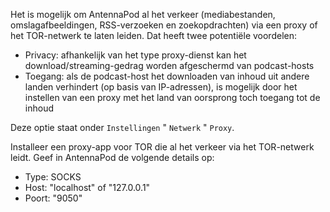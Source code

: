 Het is mogelijk om AntennaPod al het verkeer (mediabestanden,
omslagafbeeldingen, RSS-verzoeken en zoekopdrachten) via een proxy of het
TOR-netwerk te laten leiden. Dat heeft twee potentiële voordelen:

- Privacy: afhankelijk van het type proxy-dienst kan het
download/streaming-gedrag worden afgeschermd van podcast-hosts
- Toegang: als de podcast-host het downloaden van inhoud uit andere landen
verhindert (op basis van IP-adressen), is mogelijk door het instellen van een
proxy met het land van oorsprong toch toegang tot de inhoud

Deze optie staat onder `Instellingen` " `Netwerk` " `Proxy`.

Installeer een proxy-app voor TOR die al het verkeer via het TOR-netwerk leidt.
Geef in AntennaPod de volgende details op:

- Type: SOCKS
- Host: "localhost" of "127.0.0.1"
- Poort: "9050"
